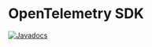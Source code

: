 OpenTelemetry SDK
======================================================

[![Javadocs][javadoc-image]][javadoc-url]

[javadoc-image]: https://www.javadoc.io/badge/io.opentelemetry/opentelemetry-sdk.svg
[javadoc-url]: https://www.javadoc.io/doc/io.opentelemetry/opentelemetry-sdk
